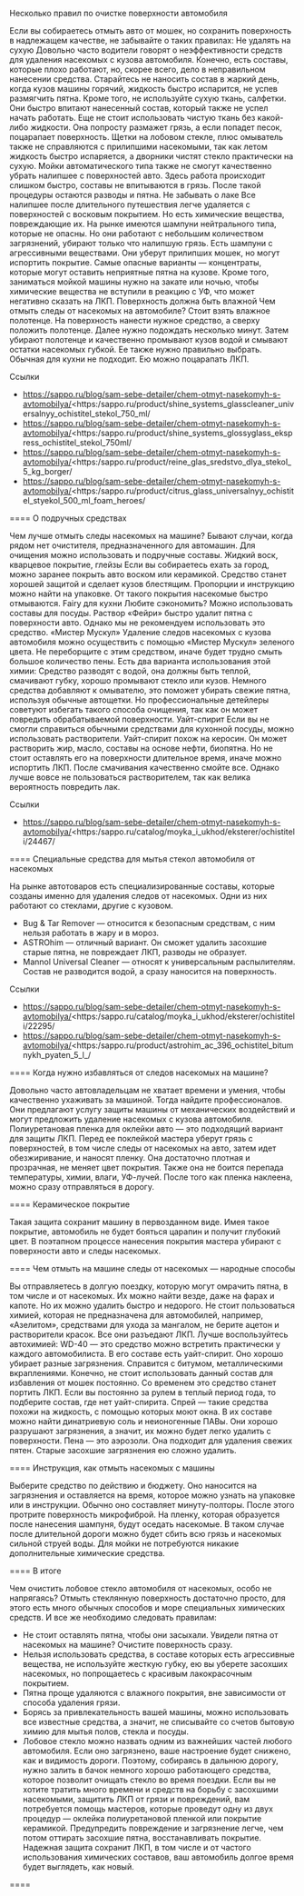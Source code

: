 Несколько правил по очистке поверхности автомобиля

Если вы собираетесь отмыть авто от мошек, но сохранить поверхность в надлежащем качестве, не забывайте о таких правилах: 
Не удалять на сухую
Довольно часто водители говорят о неэффективности средств для удаления насекомых с кузова автомобиля. Конечно, есть составы, которые плохо работают, но, скорее всего, дело в неправильном нанесении средства. Старайтесь не наносить состав в жаркий день, когда кузов машины горячий, жидкость быстро испарится, не успев размягчить пятна. Кроме того, не используйте сухую ткань, салфетки. Они быстро впитают нанесенный состав, который также не успел начать работать. Еще не стоит использовать чистую ткань без какой-либо жидкости. Она попросту размажет грязь, а если попадет песок, поцарапает поверхность. Щетки на лобовом стекле, плюс омыватель также не справляются с прилипшими насекомыми, так как летом жидкость быстро испаряется, а дворники чистят стекло практически на сухую. Мойки автоматического типа также не смогут качественно убрать налипшее с поверхностей авто. Здесь работа происходит слишком быстро, составы не впитываются в грязь. После такой процедуры остаются разводы и пятна. 
Не забывать о лаке
Все налипшее после длительного путешествия легче удаляется с поверхностей с восковым покрытием. Но есть химические вещества, повреждающие их. На рынке имеются шампуни нейтрального типа, которые не опасны. Но они работают с небольшим количеством загрязнений, убирают только что налипшую грязь. Есть шампуни с агрессивными веществами. Они уберут прилипших мошек, но могут испортить покрытие. Самые опасные варианты — концентраты, которые могут оставить неприятные пятна на кузове. Кроме того, заниматься мойкой машины нужно на закате или ночью, чтобы химические вещества не вступили в реакцию с УФ, что может негативно сказать на ЛКП. 
Поверхность должна быть влажной 
Чем отмыть следы от насекомых на автомобиле? Стоит взять влажное полотенце. На поверхность нанести нужное средство, а сверху положить полотенце. Далее нужно подождать несколько минут. Затем убирают полотенце и качественно промывают кузов водой и смывают остатки насекомых губкой. Ее также нужно правильно выбрать. Обычная для кухни не подходит. Ею можно поцарапать ЛКП.

Ссылки
- https://sappo.ru/blog/sam-sebe-detailer/chem-otmyt-nasekomyh-s-avtomobilya/<https:/sappo.ru/product/shine_systems_glasscleaner_universalnyy_ochistitel_stekol_750_ml/
- https://sappo.ru/blog/sam-sebe-detailer/chem-otmyt-nasekomyh-s-avtomobilya/<https:/sappo.ru/product/shine_systems_glossyglass_ekspress_ochistitel_stekol_750ml/
- https://sappo.ru/blog/sam-sebe-detailer/chem-otmyt-nasekomyh-s-avtomobilya/<https:/sappo.ru/product/reine_glas_sredstvo_dlya_stekol_5_kg_borger/
- https://sappo.ru/blog/sam-sebe-detailer/chem-otmyt-nasekomyh-s-avtomobilya/<https:/sappo.ru/product/citrus_glass_universalnyy_ochistitel_styekol_500_ml_foam_heroes/

====
О подручных средствах

Чем лучше отмыть следы насекомых на машине? Бывают случаи, когда рядом нет очистителя, предназначенного для автомашин. Для очищения можно использовать и подручные составы. 
Жидкий воск, кварцевое покрытие, глейзы
Если вы собираетесь ехать за город, можно заранее покрыть авто воском или керамикой. Средство станет хорошей защитой и сделает кузов блестящим. Пропорции и инструкцию можно найти на упаковке. От такого покрытия насекомые быстро отмываются. 
Fairy для кухни
Любите сэкономить? Можно использовать составы для посуды. Раствор «Фейри» быстро удалит пятна с поверхности авто. Однако мы не рекомендуем использовать это средство. 
«Мистер Мускул»
Удаление следов насекомых с кузова автомобиля можно осуществить с помощью «Мистер Мускул» зеленого цвета. Не переборщите с этим средством, иначе будет трудно смыть большое количество пены. Есть два варианта использования этой химии: 
Средство разводят с водой, она должны быть теплой, смачивают губку, хорошо промывают стекло или кузов.
Немного средства добавляют к омывателю, это поможет убирать свежие пятна, используя обычные автощетки. 
Но профессиональные детейлеры советуют избегать такого способа очищения, так как он может повредить обрабатываемой поверхности. 
Уайт-спирит
Если вы не смогли справиться обычными средствами для кухонной посуды, можно использовать растворители. Уайт-спирит похож на керосин. Он может растворить жир, масло, составы на основе нефти, биопятна. Но не стоит оставлять его на поверхности длительное время, иначе можно испортить ЛКП. После смачивания качественно смойте все. Однако лучше вовсе не пользоваться растворителем, так как велика вероятность повредить лак.

Ссылки
- https://sappo.ru/blog/sam-sebe-detailer/chem-otmyt-nasekomyh-s-avtomobilya/<https:/sappo.ru/catalog/moyka_i_ukhod/eksterer/ochistiteli/24467/

====
Специальные средства для мытья стекол автомобиля от насекомых

На рынке автотоваров есть специализированные составы, которые созданы именно для удаления следов от насекомых. Одни из них работают со стеклами, другие с кузовом. 
- Bug & Tar Remover — относится к безопасным средствам, с ним нельзя работать в жару и в мороз.
- ASTROhim — отличный вариант. Он сможет удалить засохшие старые пятна, не повреждает ЛКП, разводы не образует.
- Mannol Universal Cleaner — относят к универсальным распылителям. Состав не разводится водой, а сразу наносится на поверхность.

Ссылки
- https://sappo.ru/blog/sam-sebe-detailer/chem-otmyt-nasekomyh-s-avtomobilya/<https:/sappo.ru/catalog/moyka_i_ukhod/eksterer/ochistiteli/22295/
- https://sappo.ru/blog/sam-sebe-detailer/chem-otmyt-nasekomyh-s-avtomobilya/<https:/sappo.ru/product/astrohim_ac_396_ochistitel_bitumnykh_pyaten_5_l_/

====
Когда нужно избавляться от следов насекомых на машине?

Довольно часто автовладельцам не хватает времени и умения, чтобы качественно ухаживать за машиной. Тогда найдите профессионалов. Они предлагают услугу защиты машины от механических воздействий и могут предложить удаление насекомых с кузова автомобиля. 
Полиуретановая пленка для оклейки авто — это подходящий вариант для защиты ЛКП. Перед ее поклейкой мастера уберут грязь с поверхностей, в том числе следы от насекомых на авто, затем идет обезжиривание, и наносят пленку. Она достаточно плотная и прозрачная, не меняет цвет покрытия. Также она не боится перепада температуры, химии, влаги, УФ-лучей. После того как пленка наклеена, можно сразу отправляться в дорогу.


====
Керамическое покрытие

Такая защита сохранит машину в первозданном виде. Имея такое покрытие, автомобиль не будет бояться царапин и получит глубокий цвет. В поэтапном процессе нанесения покрытия мастера убирают с поверхности авто и следы насекомых.


====
Чем отмыть на машине следы от насекомых — народные способы

Вы отправляетесь в долгую поездку, которую могут омрачить пятна, в том числе и от насекомых. Их можно найти везде, даже на фарах и капоте. Но их можно удалить быстро и недорого. Не стоит пользоваться химией, которая не предназначена для автомобилей, например, «Азелитом», средствами для ухода за мангалом, не берите ацетон и растворители красок. Все они разъедают ЛКП. Лучше воспользуйтесь автохимией: 
WD-40 — это средство можно встретить практически у каждого автомобилиста. В его составе есть уайт-спирит. Оно хорошо убирает разные загрязнения. Справится с битумом, металлическими вкраплениями. Конечно, не стоит использовать данный состав для избавления от мошек постоянно. Со временем это средство станет портить ЛКП. Если вы постоянно за рулем в теплый период года, то подберите состав, где нет уайт-спирита. 
Спрей — такие средства похожи на жидкость, с помощью которых моют окна. В их составе можно найти динатриевую соль и неионогенные ПАВы. Они хорошо разрушают загрязнения, а значит, их можно будет легко удалить с поверхности. 
Пена — это аэрозоли. Она подходит для удаления свежих пятен. Старые засохшие загрязнения ею сложно удалить.


====
Инструкция, как отмыть насекомых с машины

Выберите средство по действию и бюджету. Оно наносится на загрязнения и оставляется на время, которое можно узнать на упаковке или в инструкции. Обычно оно составляет минуту-полторы. После этого протрите поверхность микрофиброй. 
На пленку, которая образуется после нанесения шампуня, будут оседать насекомые. В таком случае после длительной дороги можно будет сбить всю грязь и насекомых сильной струей воды. Для мойки не потребуются никакие дополнительные химические средства.


====
В итоге

Чем очистить лобовое стекло автомобиля от насекомых, особо не напрягаясь? Отмыть стеклянную поверхность достаточно просто, для этого есть много обычных способов и море специальных химических средств. И все же необходимо следовать правилам: 
- Не стоит оставлять пятна, чтобы они засыхали. Увидели пятна от насекомых на машине? Очистите поверхность сразу.
- Нельзя использовать средства, в составе которых есть агрессивные вещества, не используйте жесткую губку, ею вы уберете засохших насекомых, но попрощаетесь с красивым лакокрасочным покрытием.
- Пятна проще удаляются с влажного покрытия, вне зависимости от способа удаления грязи.
- Борясь за привлекательность вашей машины, можно использовать все известные средства, а значит, не списывайте со счетов бытовую химию для мытья полов, стекла и посуды.
- Лобовое стекло можно назвать одним из важнейших частей любого автомобиля. Если оно загрязнено, ваше настроение будет снижено, как и видимость дороги. Поэтому, собираясь в дальнюю дорогу, нужно залить в бачок немного хорошо работающего средства, которое позволит очищать стекло во время поездки. 
Если вы не хотите тратить много времени и средств на борьбу с засохшими насекомыми, защитить ЛКП от грязи и повреждений, вам потребуется помощь мастеров, которые проведут одну из двух процедур — оклейка полиуретановой пленкой или покрытие керамикой. Предупредить повреждение и загрязнение легче, чем потом оттирать засохшие пятна, восстанавливать покрытие. Надежная защита сохранит ЛКП, в том числе и от частого использования химических составов, ваш автомобиль долгое время будет выглядеть, как новый.


====